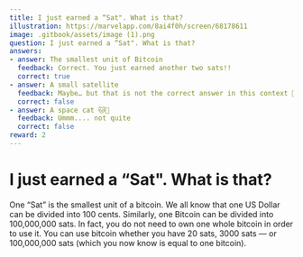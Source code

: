 ```yaml
---
title: I just earned a “Sat". What is that?
illustration: https://marvelapp.com/8ai4f0h/screen/68178611
image: .gitbook/assets/image (1).png
question: I just earned a “Sat". What is that?
answers:
- answer: The smallest unit of Bitcoin
  feedback: Correct. You just earned another two sats!!
  correct: true
- answer: A small satellite
  feedback: Maybe… but that is not the correct answer in this context 🙂
  correct: false
- answer: A space cat 🐱🚀
  feedback: Ummm.... not quite
  correct: false
reward: 2
---
```



# I just earned a “Sat". What is that?

One “Sat” is the smallest unit of a bitcoin. We all know that one US Dollar can be divided into 100 cents. Similarly, one Bitcoin can be divided into 100,000,000 sats. In fact, you do not need to own one whole bitcoin in order to use it. You can use bitcoin whether you have 20 sats, 3000 sats — or 100,000,000 sats (which you now know is equal to one bitcoin).
